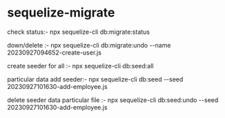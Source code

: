 # sequelize-migrate

check status:- npx sequelize-cli db:migrate:status

down/delete :- npx sequelize-cli db:migrate:undo --name 20230927094652-create-user.js

create seeder for all :- npx sequelize-cli db:seed:all

particular data add seeder:- npx sequelize-cli db:seed --seed 20230927101630-add-employee.js


delete seeder data particular file :- npx sequelize-cli db:seed:undo --seed 20230927101630-add-employee.js